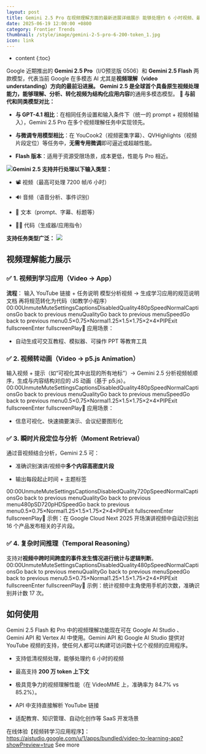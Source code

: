 ```yaml
---
layout: post
title: Gemini 2.5 Pro 在视频理解方面的最新进展详细展示 能够处理约 6 小时视频、最高支持 200 万 token 上下文
date: 2025-06-19 12:00:00 +0800
category: Frontier Trends
thumbnail: /style/image/gemini-2-5-pro-6-200-token_1.jpg
icon: link
---
```

* content
{:toc}

Google 近期推出的 **Gemini 2.5 Pro**（I/O预览版 0506）和 **Gemini 2.5 Flash** 两款模型，代表当前 Google 在多模态 AI 尤其是**视频理解（video understanding）**方向的最前沿进展。
Gemini 2.5 是全球首个**具备原生视频处理能力，能够理解、分析、转化视频为结构化应用内容**的通用多模态模型。
**🚀 与前代和同类模型对比：**

- **与 GPT-4.1 相比**：在相同任务设置和输入条件下（统一的 prompt + 视频帧输入），Gemini 2.5 Pro 在多个视频理解任务中实现领先。

- **与微调专用模型相比**：在 YouCook2（视频密集字幕）、QVHighlights（视频片段定位）等任务中，**无需专用微调**即可逼近或超越性能。

- **Flash 版本**：适用于资源受限场景，成本更低，性能与 Pro 相近。

![](https://assets-v2.circle.so/k1y1nz123iuqydlmu701wdjf3kwm)**Gemini 2.5 支持并行处理以下输入类型：**

- 📽️ 视频（最高可处理 7200 帧/6 小时）

- 🔊 音频（语音分析、事件识别）

- 🧾 文本（prompt、字幕、标题等）

- 🧑‍💻 代码（生成器/应用指令）

**支持任务类型广泛：**
![](https://assets-v2.circle.so/k8baxpf0r5dllasesohp9vqco232)
## 视频理解能力展示

### ✅ 1. **视频到学习应用（Video → App）**
**流程**：
输入 YouTube 链接 + 任务说明
模型分析视频 → 生成学习应用的规范说明文档
再将规范转化为代码（如教学小程序）
00:00UnmuteMuteSettingsCaptionsDisabledQuality480pSpeedNormalCaptionsGo back to previous menuQualityGo back to previous menuSpeedGo back to previous menu0.5×0.75×Normal1.25×1.5×1.75×2×4×PIPExit fullscreenEnter fullscreenPlay🔎 应用场景：

- 自动生成可交互教程、模拟器、可操作 PPT 等教育工具

### ✅ 2. **视频转动画（Video → p5.js Animation）**
输入视频 + 提示（如“可视化其中出现的所有地标”）→ Gemini 2.5 分析视频帧顺序，生成与内容结构对应的 JS 动画（基于 p5.js）。
00:00UnmuteMuteSettingsCaptionsDisabledQuality480pSpeedNormalCaptionsGo back to previous menuQualityGo back to previous menuSpeedGo back to previous menu0.5×0.75×Normal1.25×1.5×1.75×2×4×PIPExit fullscreenEnter fullscreenPlay🔎 应用场景：

- 信息可视化、快速摘要演示、会议纪要图形化

### ✅ 3. **瞬时片段定位与分析（Moment Retrieval）**
通过音视频结合分析，Gemini 2.5 可：

- 准确识别演讲/视频中**多个内容高密度片段**

- 输出每段起止时间 + 主题标签

00:00UnmuteMuteSettingsCaptionsDisabledQuality720pSpeedNormalCaptionsGo back to previous menuQualityGo back to previous menu480pSD720pHDSpeedGo back to previous menu0.5×0.75×Normal1.25×1.5×1.75×2×4×PIPExit fullscreenEnter fullscreenPlay📌 示例：在 Google Cloud Next 2025 开场演讲视频中自动识别出 16 个产品发布相关的子片段。

### ✅ 4. **复杂时间推理（Temporal Reasoning）**
支持对**视频中跨时间跨度的事件发生情况进行统计与逻辑判断**。
00:00UnmuteMuteSettingsCaptionsDisabledQuality480pSpeedNormalCaptionsGo back to previous menuQualityGo back to previous menuSpeedGo back to previous menu0.5×0.75×Normal1.25×1.5×1.75×2×4×PIPExit fullscreenEnter fullscreenPlay📌 示例：统计视频中主角使用手机的次数，准确识别并计数 17 次。

## 如何使用
Gemini 2.5 Flash 和 Pro 中的视频理解功能现在可在 Google AI Studio 、 Gemini API 和 Vertex AI 中使用。Gemini API 和 Google AI Studio 提供对 YouTube 视频的支持，使任何人都可以构建可访问数十亿个视频的应用程序。

- 支持低清视频处理，能够处理约 6 小时的视频

- 最高支持 **200 万 token 上下文**

- 极具竞争力的视频理解性能（在 VideoMME 上，准确率为 84.7% vs 85.2%）。

- API 中支持直接解析 YouTube 链接

- 适配教育、知识管理、自动化创作等 SaaS 开发场景

在线体验【视频转学习应用程序】：https://aistudio.google.com/u/1/apps/bundled/video-to-learning-app?showPreview=true
See more